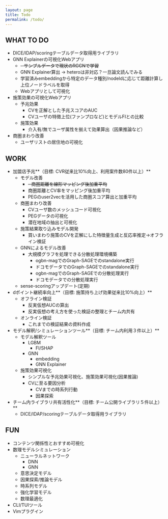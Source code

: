 ```yaml
---
layout: page
title: Todo
permalink: /todo/
---
```


## WHAT TO DO
- DICE/IDAP/scoringテーブルデータ取得用ライブラリ
- GNN Explainerの可視化Webアプリ
	- ~~- サンプルデータで現状のRGCNで学習~~
	- GNN Explainer算出 -> heteroは非対応？一旦論文読んでみる
	- 学習済みembeddingから特定のデータ種別/nodeIdに応じて距離計算し上位ノードラベルを取得
	- Webアプリとして可視化
- 施策効果の可視化Webアプリ
	- 予兆効果
		- CVを正解とした予兆スコアのAUC
		- CVユーザの特徴上位(ファンプロなど)とモデルFIとの比較
	- 施策効果
		- 介入有/無でユーザ属性を揃えて効果算出（因果推論など）
- 商圏まわり改善
	- ユーザリストの居住地の可視化

## WORK
- 加盟店予兆**（目標: CVR従来比10%向上、利用案件数80件以上）**
	- モデル改善
		- ~~- 商圏距離を線形マッピング後加重平均~~
		- 商圏距離とCV率をマッピング後加重平均
		- PEGのuser2vecを活用した商圏スコア算出と加重平均
	- 商圏まわり改善
		- CVユーザ数のメッシュコード可視化
		- PEGデータの可視化
		- 潜在地域の抽出と可視化
	- 施策結果取り込みモデル開発
		- 買いまわり施策のCVを正解にした特徴量生成と反応率推定->オフライン検証
	- GNNによるモデル改善
		- 大規模グラフを処理できる分散処理環境構築
			- ogbn-magでのGraph-SAGEでのstandalone実行
			- ドコモデータでのGraph-SAGEでのstandalone実行
			- ogbn-magでのGraph-SAGEでの分散処理実行
			- ドコモデータでの分散処理実行
	- sense-scoringアップデート(定期)
- dポイント継続率向上**（目標: 施策持ち上げ効果従来比10%向上）**
	- オフライン検証
		- 反実仮想AUCの算出
		- 反実仮想の考え方を使った検証の整理とチーム内共有
	- オンライン検証
		- これまでの検証結果の資料作成
- モデル解釈/シミュレーションツール**（目標: チーム内利用３件以上）**
	- モデル解釈ツール
		- LGBM
			- FI/SHAP
		- GNN
			- embedding
			- GNN Explainer
	- 施策効果可視化
		- シンプルな予兆効果可視化、施策効果可視化(因果推論)
		- CVに至る要因分析
			- CVまでの時系列行動
			- 因果探索
- チーム内ライブラリ共有活性化**（目標: チーム公開ライブラリ５件以上）**
	- DICE/IDAP/scoringテーブルデータ取得用ライブラリ


## FUN
- コンテンツ関係性とおすすめ可視化
- 数理モデルシミュレーション
	- ニューラルネットワーク
		- DNN
		- GNN
	- 意思決定モデル
	- 因果探索/推論モデル
	- 時系列モデル
	- 強化学習モデル
	- 数理最適化
- CLI/TUIツール
- Vimプラグイン

